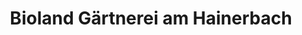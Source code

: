 ---
title: "Bioland Gärtnerei am Hainerbach"
url: /bruckmuehl/bioland-gaertnerei-am-hainerbach/
shop: Allgemein
---